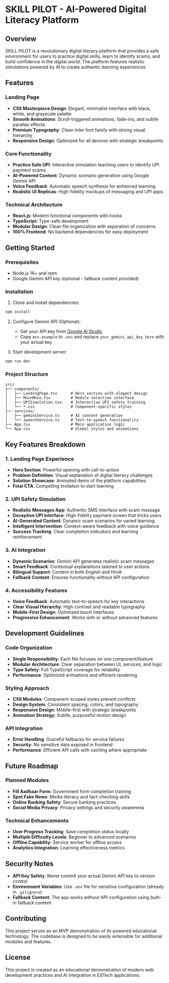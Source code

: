 # SKILL PILOT - AI-Powered Digital Literacy Platform

## Overview

SKILL PILOT is a revolutionary digital literacy platform that provides a safe environment for users to practice digital skills, learn to identify scams, and build confidence in the digital world. The platform features realistic simulations powered by AI to create authentic learning experiences.

## Features

### Landing Page
- **CSS Masterpiece Design**: Elegant, minimalist interface with black, white, and grayscale palette
- **Smooth Animations**: Scroll-triggered animations, fade-ins, and subtle parallax effects
- **Premium Typography**: Clean Inter font family with strong visual hierarchy
- **Responsive Design**: Optimized for all devices with strategic breakpoints

### Core Functionality
- **Practice Safe UPI**: Interactive simulation teaching users to identify UPI payment scams
- **AI-Powered Content**: Dynamic scenario generation using Google Gemini API
- **Voice Feedback**: Automatic speech synthesis for enhanced learning
- **Realistic UI Replicas**: High-fidelity mockups of messaging and UPI apps

### Technical Architecture
- **React.js**: Modern functional components with hooks
- **TypeScript**: Type-safe development
- **Modular Design**: Clean file organization with separation of concerns
- **100% Frontend**: No backend dependencies for easy deployment

## Getting Started

### Prerequisites
- Node.js 16+ and npm
- Google Gemini API key (optional - fallback content provided)

### Installation

1. Clone and install dependencies:
```bash
npm install
```

2. Configure Gemini API (Optional):
   - Get your API key from [Google AI Studio](https://makersuite.google.com/app/apikey)
   - Copy `env.example` to `.env` and replace `your_gemini_api_key_here` with your actual key

3. Start development server:
```bash
npm run dev
```

### Project Structure

```
src/
├── components/
│   ├── LandingPage.tsx      # Hero section with elegant design
│   ├── MainMenu.tsx         # Module selection interface
│   ├── UPISimulation.tsx    # Interactive UPI safety training
│   └── *.css                # Component-specific styles
├── services/
│   ├── geminiService.ts     # AI content generation
│   └── speechService.ts     # Text-to-speech functionality
├── App.tsx                  # Main application logic
└── App.css                  # Global styles and animations
```

## Key Features Breakdown

### 1. Landing Page Experience
- **Hero Section**: Powerful opening with call-to-action
- **Problem Definition**: Visual explanation of digital literacy challenges
- **Solution Showcase**: Animated demo of the platform capabilities
- **Final CTA**: Compelling invitation to start learning

### 2. UPI Safety Simulation
- **Realistic Messages App**: Authentic SMS interface with scam message
- **Deceptive UPI Interface**: High-fidelity payment screen that tricks users
- **AI-Generated Content**: Dynamic scam scenarios for varied learning
- **Intelligent Intervention**: Context-aware feedback with voice guidance
- **Success Tracking**: Clear completion indicators and learning reinforcement

### 3. AI Integration
- **Dynamic Scenarios**: Gemini API generates realistic scam messages
- **Smart Feedback**: Contextual explanations tailored to user actions
- **Bilingual Support**: Content in both English and Hindi
- **Fallback Content**: Ensures functionality without API configuration

### 4. Accessibility Features
- **Voice Feedback**: Automatic text-to-speech for key interactions
- **Clear Visual Hierarchy**: High contrast and readable typography
- **Mobile-First Design**: Optimized touch interfaces
- **Progressive Enhancement**: Works with or without advanced features

## Development Guidelines

### Code Organization
- **Single Responsibility**: Each file focuses on one component/feature
- **Modular Architecture**: Clear separation between UI, services, and logic
- **Type Safety**: Full TypeScript coverage for reliability
- **Performance**: Optimized animations and efficient rendering

### Styling Approach
- **CSS Modules**: Component-scoped styles prevent conflicts
- **Design System**: Consistent spacing, colors, and typography
- **Responsive Design**: Mobile-first with strategic breakpoints
- **Animation Strategy**: Subtle, purposeful motion design

### API Integration
- **Error Handling**: Graceful fallbacks for service failures
- **Security**: No sensitive data exposed in frontend
- **Performance**: Efficient API calls with caching where appropriate

## Future Roadmap

### Planned Modules
- **Fill Aadhaar Form**: Government form completion training
- **Spot Fake News**: Media literacy and fact-checking skills
- **Online Banking Safety**: Secure banking practices
- **Social Media Privacy**: Privacy settings and security awareness

### Technical Enhancements
- **User Progress Tracking**: Save completion status locally
- **Multiple Difficulty Levels**: Beginner to advanced scenarios
- **Offline Capability**: Service worker for offline access
- **Analytics Integration**: Learning effectiveness metrics

## Security Notes

- **API Key Safety**: Never commit your actual Gemini API key to version control
- **Environment Variables**: Use `.env` file for sensitive configuration (already in `.gitignore`)
- **Fallback Content**: The app works without API configuration using built-in fallback content

## Contributing

This project serves as an MVP demonstration of AI-powered educational technology. The codebase is designed to be easily extensible for additional modules and features.

## License

This project is created as an educational demonstration of modern web development practices and AI integration in EdTech applications.